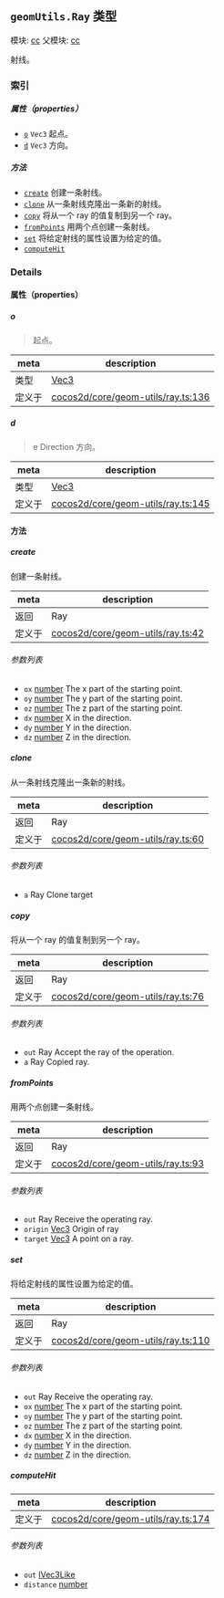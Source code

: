 ## `geomUtils.Ray` 类型



模块: [cc](../modules/cc.md)
父模块: [cc](../modules/cc.md)


射线。



### 索引

##### 属性（properties）

  - [`o`](#o) `Vec3` 起点。
  - [`d`](#d) `Vec3` 方向。



##### 方法

  - [`create`](#create) 创建一条射线。
  - [`clone`](#clone) 从一条射线克隆出一条新的射线。
  - [`copy`](#copy) 将从一个 ray 的值复制到另一个 ray。
  - [`fromPoints`](#frompoints) 用两个点创建一条射线。
  - [`set`](#set) 将给定射线的属性设置为给定的值。
  - [`computeHit`](#computehit) 



### Details


#### 属性（properties）


##### o

> 起点。

| meta | description |
|------|-------------|
| 类型 | <a href="../classes/Vec3.html" class="crosslink">Vec3</a> |
| 定义于 | [cocos2d/core/geom-utils/ray.ts:136](https://github.com/cocos-creator/engine/blob/a2f4b48f64e8117cf0d5a93229bfe31932c42384/cocos2d/core/geom-utils/ray.ts#L136) |



##### d

> e
Direction
方向。

| meta | description |
|------|-------------|
| 类型 | <a href="../classes/Vec3.html" class="crosslink">Vec3</a> |
| 定义于 | [cocos2d/core/geom-utils/ray.ts:145](https://github.com/cocos-creator/engine/blob/a2f4b48f64e8117cf0d5a93229bfe31932c42384/cocos2d/core/geom-utils/ray.ts#L145) |






<!-- Method Block -->
#### 方法


##### create

创建一条射线。

| meta | description |
|------|-------------|
| 返回 | Ray 
| 定义于 | [cocos2d/core/geom-utils/ray.ts:42](https://github.com/cocos-creator/engine/blob/a2f4b48f64e8117cf0d5a93229bfe31932c42384/cocos2d/core/geom-utils/ray.ts#L42) |

###### 参数列表
- `ox` <a href="https://developer.mozilla.org/en/JavaScript/Reference/Global_Objects/Number" class="crosslink external" target="_blank">number</a> The x part of the starting point.
- `oy` <a href="https://developer.mozilla.org/en/JavaScript/Reference/Global_Objects/Number" class="crosslink external" target="_blank">number</a> The y part of the starting point.
- `oz` <a href="https://developer.mozilla.org/en/JavaScript/Reference/Global_Objects/Number" class="crosslink external" target="_blank">number</a> The z part of the starting point.
- `dx` <a href="https://developer.mozilla.org/en/JavaScript/Reference/Global_Objects/Number" class="crosslink external" target="_blank">number</a> X in the direction.
- `dy` <a href="https://developer.mozilla.org/en/JavaScript/Reference/Global_Objects/Number" class="crosslink external" target="_blank">number</a> Y in the direction.
- `dz` <a href="https://developer.mozilla.org/en/JavaScript/Reference/Global_Objects/Number" class="crosslink external" target="_blank">number</a> Z in the direction.


##### clone

从一条射线克隆出一条新的射线。

| meta | description |
|------|-------------|
| 返回 | Ray 
| 定义于 | [cocos2d/core/geom-utils/ray.ts:60](https://github.com/cocos-creator/engine/blob/a2f4b48f64e8117cf0d5a93229bfe31932c42384/cocos2d/core/geom-utils/ray.ts#L60) |

###### 参数列表
- `a` Ray Clone target


##### copy

将从一个 ray 的值复制到另一个 ray。

| meta | description |
|------|-------------|
| 返回 | Ray 
| 定义于 | [cocos2d/core/geom-utils/ray.ts:76](https://github.com/cocos-creator/engine/blob/a2f4b48f64e8117cf0d5a93229bfe31932c42384/cocos2d/core/geom-utils/ray.ts#L76) |

###### 参数列表
- `out` Ray Accept the ray of the operation.
- `a` Ray Copied ray.


##### fromPoints

用两个点创建一条射线。

| meta | description |
|------|-------------|
| 返回 | Ray 
| 定义于 | [cocos2d/core/geom-utils/ray.ts:93](https://github.com/cocos-creator/engine/blob/a2f4b48f64e8117cf0d5a93229bfe31932c42384/cocos2d/core/geom-utils/ray.ts#L93) |

###### 参数列表
- `out` Ray Receive the operating ray.
- `origin` <a href="../classes/Vec3.html" class="crosslink">Vec3</a> Origin of ray
- `target` <a href="../classes/Vec3.html" class="crosslink">Vec3</a> A point on a ray.


##### set

将给定射线的属性设置为给定的值。

| meta | description |
|------|-------------|
| 返回 | Ray 
| 定义于 | [cocos2d/core/geom-utils/ray.ts:110](https://github.com/cocos-creator/engine/blob/a2f4b48f64e8117cf0d5a93229bfe31932c42384/cocos2d/core/geom-utils/ray.ts#L110) |

###### 参数列表
- `out` Ray Receive the operating ray.
- `ox` <a href="https://developer.mozilla.org/en/JavaScript/Reference/Global_Objects/Number" class="crosslink external" target="_blank">number</a> The x part of the starting point.
- `oy` <a href="https://developer.mozilla.org/en/JavaScript/Reference/Global_Objects/Number" class="crosslink external" target="_blank">number</a> The y part of the starting point.
- `oz` <a href="https://developer.mozilla.org/en/JavaScript/Reference/Global_Objects/Number" class="crosslink external" target="_blank">number</a> The z part of the starting point.
- `dx` <a href="https://developer.mozilla.org/en/JavaScript/Reference/Global_Objects/Number" class="crosslink external" target="_blank">number</a> X in the direction.
- `dy` <a href="https://developer.mozilla.org/en/JavaScript/Reference/Global_Objects/Number" class="crosslink external" target="_blank">number</a> Y in the direction.
- `dz` <a href="https://developer.mozilla.org/en/JavaScript/Reference/Global_Objects/Number" class="crosslink external" target="_blank">number</a> Z in the direction.


##### computeHit



| meta | description |
|------|-------------|
| 定义于 | [cocos2d/core/geom-utils/ray.ts:174](https://github.com/cocos-creator/engine/blob/a2f4b48f64e8117cf0d5a93229bfe31932c42384/cocos2d/core/geom-utils/ray.ts#L174) |

###### 参数列表
- `out` <a href="../classes/IVec3Like.html" class="crosslink">IVec3Like</a> 
- `distance` <a href="https://developer.mozilla.org/en/JavaScript/Reference/Global_Objects/Number" class="crosslink external" target="_blank">number</a> 



